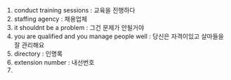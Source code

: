 1. conduct training sessions : 교육을 진행하다
2. staffing agency : 채용업체
3. it shouldnt be a problem : 그건 문제가 안될거야
4. you are qualified and you manage people well : 당신은 자격이있고 살마들을 잘 관리해요
5. directory : 인명록
6. extension number : 내선번호
7. 